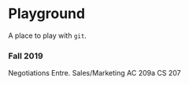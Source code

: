 # Playground

A place to play with `git`.

### Fall 2019

Negotiations
Entre. Sales/Marketing
AC 209a
CS 207
